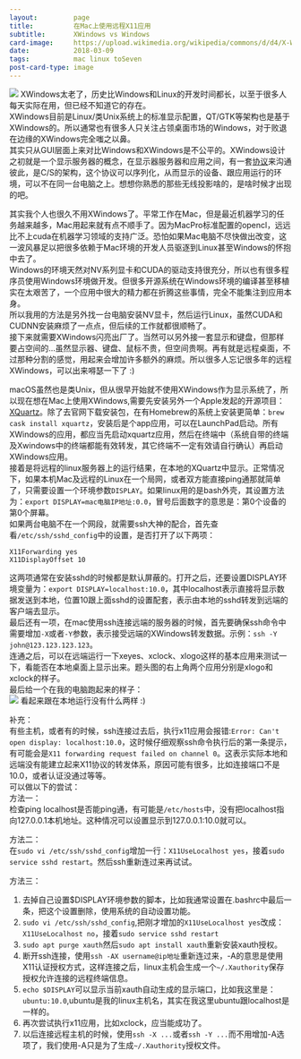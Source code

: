 ```yaml
---
layout:         page
title:          在Mac上使用远程X11应用
subtitle:       XWindows vs Windows
card-image:     https://upload.wikimedia.org/wikipedia/commons/d/d4/X-Window-System.png
date:           2018-03-09
tags:           mac linux toSeven
post-card-type: image
---
```

![](https://upload.wikimedia.org/wikipedia/commons/d/d4/X-Window-System.png)
XWindows太老了，历史比Windows和Linux的开发时间都长，以至于很多人每天实际在用，但已经不知道它的存在。  
XWindows目前是Linux/类Unix系统上的标准显示配置，QT/GTK等架构也是基于XWindows的。所以通常也有很多人只关注占领桌面市场的Windows，对于败退在边缘的XWindows完全嗤之以鼻。  
其实只从GUI层面上来对比Windows和XWindows是不公平的。XWindows设计之初就是一个显示服务器的概念，在显示器服务器和应用之间，有一套[协议](http://blog.csdn.net/hxh129/article/details/7839963)来沟通彼此，是C/S的架构，这个协议可以序列化，从而显示的设备、跟应用运行的环境，可以不在同一台电脑之上。想想你熟悉的那些无线投影啥的，是啥时候才出现的吧。  

其实我个人也很久不用XWindows了。平常工作在Mac，但是最近机器学习的任务越来越多，Mac用起来就有点不顺手了。因为MacPro标准配置的opencl，远远比不上cuda在机器学习领域的支持广泛。恐怕如果Mac电脑不尽快做出改变，这一波风暴足以把很多依赖于Mac环境的开发人员驱逐到Linux甚至Windows的怀抱中去了。  
Windows的环境天然对NV系列显卡和CUDA的驱动支持很充分，所以也有很多程序员使用Windows环境做开发。但很多开源系统在Windows环境的编译甚至移植实在太艰苦了，一个应用中很大的精力都在折腾这些事情，完全不能集注到应用本身。  
所以我用的方法是另外找一台电脑安装NV显卡，然后运行Linux，虽然CUDA和CUDNN安装麻烦了一点点，但后续的工作就都很顺畅了。  
接下来就需要XWindows闪亮出厂了。当然可以另外接一套显示和键盘，但那样要占空间的...虽然显示器、键盘、鼠标不贵，但空间贵啊。再有就是远程桌面，不过那种分割的感觉，用起来会增加许多额外的麻烦。所以很多人忘记很多年的远程XWindows，可以出来嘚瑟一下了 :)  

macOS虽然也是类Unix，但从很早开始就不使用XWindows作为显示系统了，所以现在想在Mac上使用XWindows,需要先安装另外一个Apple发起的开源项目：[XQuartz](https://www.xquartz.org)。除了去官网下载安装包，在有Homebrew的系统上安装更简单：`brew cask install xquartz`，安装后是个app应用，可以在LaunchPad启动。所有XWindows的应用，都应当先启动xquartz应用，然后在终端中（系统自带的终端及Xwindows中的终端都能有效转发，其它终端不一定有效请自行确认）再启动XWindows应用。  
接着是将远程的linux服务器上的运行结果，在本地的XQuartz中显示。正常情况下，如果本机Mac及远程的Linux在一个局网，或者双方能直接ping通那就简单了，只需要设置一个环境参数`DISPLAY`。如果linux用的是bash外壳，其设置方法为：`export DISPLAY=mac电脑IP地址:0.0`，冒号后面数字的意思是：第0个设备的第0个屏幕。  
如果两台电脑不在一个网段，就需要ssh大神的配合，首先查看`/etc/ssh/sshd_config`中的设置，是否打开了以下两项：  
```
X11Forwarding yes
X11DisplayOffset 10
```
这两项通常在安装sshd的时候都是默认屏蔽的。打开之后，还要设置DISPLAY环境变量为：`export DISPLAY=localhost:10.0`，其中localhost表示直接将显示数据发送到本地，位置10跟上面sshd的设置配套，表示由本地的sshd转发到远端的客户端去显示。  
最后还有一项，在mac使用ssh连接远端的服务器的时候，首先要确保ssh命令中需要增加`-X`或者`-Y`参数，表示接受远端的XWindows转发数据。示例：`ssh -Y john@123.123.123.123`。  
连通之后，可以在远端运行一下xeyes、xclock、xlogo这样的基本应用来测试一下，看能否在本地桌面上显示出来。题头图的右上角两个应用分别是xlogo和xclock的样子。  
最后给一个在我的电脑跑起来的样子：  
![](http://blog.17study.com.cn/attachments/201803/09/dnn_face_reg.png)
看起来跟在本地运行没有什么两样 :)  

补充：  
有些主机，或者有的时候，ssh连接过去后，执行x11应用会报错:`Error: Can't open display: localhost:10.0`，这时候仔细观察ssh命令执行后的第一条提示，有可能会是`X11 forwarding request failed on channel 0`。这表示实际本地和远端没有能建立起来X11协议的转发体系，原因可能有很多，比如连接端口不是10.0，或者认证没通过等等。  
可以做以下的尝试：  
方法一：  
检查ping localhost是否能ping通，有可能是`/etc/hosts`中，没有把localhost指向127.0.0.1本机地址。这种情况可以设置显示到127.0.0.1:10.0就可以。  

方法二：  
在`sudo vi /etc/ssh/sshd_config`增加一行：`X11UseLocalhost yes`，接着`sudo service sshd restart`。然后ssh重新连过来再试试。  

方法三：
1. 去掉自己设置$DISPLAY环境参数的脚本，比如我通常设置在.bashrc中最后一条，把这个设置删除，使用系统的自动设置功能。  
2. `sudo vi /etc/ssh/sshd_config`,把刚才增加的`X11UseLocalhost yes`改成：`X11UseLocalhost no`，接着`sudo service sshd restart`   
3. `sudo apt purge xauth`然后`sudo apt install xauth`重新安装xauth授权。  
4. 断开ssh连接，使用`ssh -AX username@ip地址`重新连过来，-A的意思是使用X11认证授权方式，这样连接之后，linux主机会生成一个`~/.Xauthority`保存授权允许连接的远程终端信息。  
5. `echo $DISPLAY`可以显示当前xauth自动生成的显示端口，比如我这里是：`ubuntu:10.0`,ubuntu是我的linux主机名，其实在我这里ubuntu跟localhost是一样的。  
6. 再次尝试执行x11应用，比如xclock，应当能成功了。  
7. 以后连接远程主机的时候，使用`ssh -X ...`或者`ssh -Y ...`而不用增加-A选项了，我们使用-A只是为了生成`~/.Xauthority`授权文件。  


